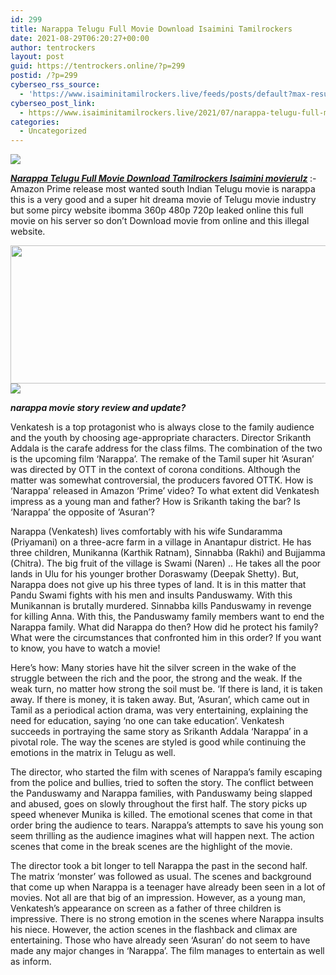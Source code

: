 ```yaml
---
id: 299
title: Narappa Telugu Full Movie Download Isaimini Tamilrockers
date: 2021-08-29T06:20:27+00:00
author: tentrockers
layout: post
guid: https://tentrockers.online/?p=299
postid: /?p=299
cyberseo_rss_source:
  - 'https://www.isaiminitamilrockers.live/feeds/posts/default?max-results=150&start-index=1'
cyberseo_post_link:
  - https://www.isaiminitamilrockers.live/2021/07/narappa-telugu-full-movie-download.html
categories:
  - Uncategorized
---
```

<div class="media_block">
  <img src="https://1.bp.blogspot.com/-DJmZOwVCeoE/YPhDGZcGbaI/AAAAAAAABDc/ooVY9152tvQ7YtphfRp0pgoz1weRFKHUgCLcBGAsYHQ/s72-w506-h221-c/Narappa-Movie-Watch-Online-H.jpg" class="media_thumbnail" />
</div>

<meta content="Narappa Telugu Full Movie Download Tamilrockers Isaimini movierulz &nbsp; :- Amazon Prime release most wanted south Indian Telugu movie is narapp..." name="twitter:description" />

  


<center>
</center>

**_[Narappa Telugu Full Movie Download Tamilrockers Isaimini movierulz](https://www.tamilrockers.co.nz/narappa-telugu-full-movie-download-tamilrockers/)&nbsp;_**:- Amazon Prime release most wanted south Indian Telugu movie is narappa this is a very good and a super hit dreama movie of Telugu movie industry but some pircy website ibomma 360p 480p 720p leaked online this full movie on his server so don’t Download movie from online and this illegal website.

<div class="separator">
  <a href="https://1.bp.blogspot.com/-DJmZOwVCeoE/YPhDGZcGbaI/AAAAAAAABDc/ooVY9152tvQ7YtphfRp0pgoz1weRFKHUgCLcBGAsYHQ/s1200/Narappa-Movie-Watch-Online-H.jpg"><img loading="lazy" border="0" data-original-height="630" data-original-width="1200" height="221" src="https://1.bp.blogspot.com/-DJmZOwVCeoE/YPhDGZcGbaI/AAAAAAAABDc/ooVY9152tvQ7YtphfRp0pgoz1weRFKHUgCLcBGAsYHQ/w506-h221/Narappa-Movie-Watch-Online-H.jpg" width="506" /></a>
</div>



<div class="separator">
  <a href="https://techsambavangal.in/"><img border="0" data-original-height="250" data-original-width="300" src="https://1.bp.blogspot.com/-nfbzYVobUik/YMlpOerzdgI/AAAAAAAAA3Y/aAupsOUs_WMY6Lv7R1OtZhI6OqaRh-YAwCPcBGAYYCw/s0/e854879156f0849f3d27a89db88ed039.png" /></a>
</div>

**_narappa movie story review and update?_**

Venkatesh is a top protagonist who is always close to the family audience and the youth by choosing age-appropriate characters. Director Srikanth Addala is the carafe address for the class films. The combination of the two is the upcoming film ‘Narappa’. The remake of the Tamil super hit ‘Asuran’ was directed by OTT in the context of corona conditions. Although the matter was somewhat controversial, the producers favored OTTK. How is ‘Narappa’ released in Amazon ‘Prime’ video? To what extent did Venkatesh impress as a young man and father? How is Srikanth taking the bar? Is ‘Narappa’ the opposite of ‘Asuran’?

Narappa (Venkatesh) lives comfortably with his wife Sundaramma (Priyamani) on a three-acre farm in a village in Anantapur district. He has three children, Munikanna (Karthik Ratnam), Sinnabba (Rakhi) and Bujjamma (Chitra). The big fruit of the village is Swami (Naren) .. He takes all the poor lands in Ulu for his younger brother Doraswamy (Deepak Shetty). But, Narappa does not give up his three types of land. It is in this matter that Pandu Swami fights with his men and insults Panduswamy. With this Munikannan is brutally murdered. Sinnabba kills Panduswamy in revenge for killing Anna. With this, the Panduswamy family members want to end the Narappa family. What did Narappa do then? How did he protect his family? What were the circumstances that confronted him in this order? If you want to know, you have to watch a movie!

Here’s how: Many stories have hit the silver screen in the wake of the struggle between the rich and the poor, the strong and the weak. If the weak turn, no matter how strong the soil must be. ‘If there is land, it is taken away. If there is money, it is taken away. But, ‘Asuran’, which came out in Tamil as a periodical action drama, was very entertaining, explaining the need for education, saying ‘no one can take education’. Venkatesh succeeds in portraying the same story as Srikanth Addala ‘Narappa’ in a pivotal role. The way the scenes are styled is good while continuing the emotions in the matrix in Telugu as well.

The director, who started the film with scenes of Narappa’s family escaping from the police and bullies, tried to soften the story. The conflict between the Panduswamy and Narappa families, with Panduswamy being slapped and abused, goes on slowly throughout the first half. The story picks up speed whenever Munika is killed. The emotional scenes that come in that order bring the audience to tears. Narappa’s attempts to save his young son seem thrilling as the audience imagines what will happen next. The action‌ scenes that come in the break scenes are the highlight of the movie‌.

The director took a bit longer to tell Narappa the past in the second half. The matrix ‘monster’ was followed as usual. The scenes and background that come up when Narappa is a teenager have already been seen in a lot of movies. Not all are that big of an impression. However, as a young man, Venkatesh’s appearance on screen as a father of three children is impressive. There is no strong emotion in the scenes where Narappa insults his niece. However, the action scenes in the flashback and climax are entertaining. Those who have already seen ‘Asuran‌’ do not seem to have made any major changes in ‘Narappa’. The film manages to entertain as well as inform.

<center>
</center>